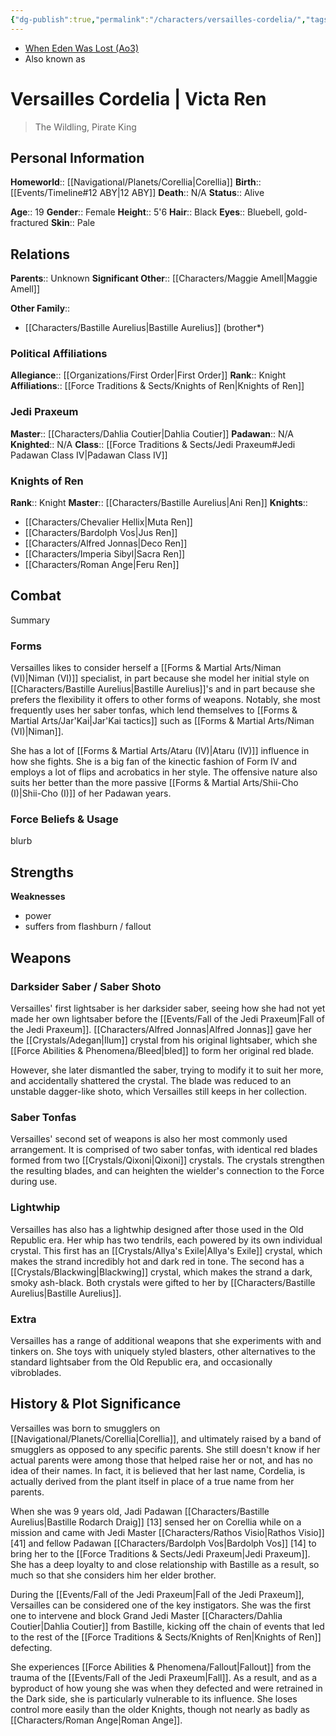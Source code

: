 ```yaml
---
{"dg-publish":true,"permalink":"/characters/versailles-cordelia/","tags":["fallenjedi","firstorder","knightsofren","jedipraxeum","jedipadawan","formvi","formiv","forcesensitive","unfinished"],"noteIcon":"saber1"}
---
```


- [When Eden Was Lost (Ao3)](https://archiveofourown.org/works/19334440/chapters/45992584)
- Also known as 
# Versailles Cordelia | Victa Ren
>The Wildling, Pirate King

## Personal Information

**Homeworld**::  [[Navigational/Planets/Corellia\|Corellia]]
**Birth**::  [[Events/Timeline#12 ABY\|12 ABY]]
**Death**::  N/A
**Status**::  Alive

**Age**::  19
**Gender**::  Female 
**Height**::  5'6
**Hair**::  Black
**Eyes**::  Bluebell, gold-fractured
**Skin**::  Pale

## Relations

**Parents**::  Unknown 
**Significant Other**::  [[Characters/Maggie Amell\|Maggie Amell]]

**Other Family**:: 
- [[Characters/Bastille Aurelius\|Bastille Aurelius]] (brother*)

### Political Affiliations

**Allegiance**::  [[Organizations/First Order\|First Order]]
**Rank**::  Knight
**Affiliations**::  [[Force Traditions & Sects/Knights of Ren\|Knights of Ren]]

### Jedi Praxeum

**Master**::  [[Characters/Dahlia Coutier\|Dahlia Coutier]]
**Padawan**::  N/A
**Knighted**::  N/A
**Class**::  [[Force Traditions & Sects/Jedi Praxeum#Jedi Padawan Class IV\|Padawan Class IV]]

### Knights of Ren

**Rank**::  Knight
**Master**::  [[Characters/Bastille Aurelius\|Ani Ren]]
**Knights**:: 
- [[Characters/Chevalier Hellix\|Muta Ren]]
- [[Characters/Bardolph Vos\|Jus Ren]]
- [[Characters/Alfred Jonnas\|Deco Ren]]
- [[Characters/Imperia Sibyl\|Sacra Ren]]
- [[Characters/Roman Ange\|Feru Ren]]

## Combat

Summary

### Forms

Versailles likes to consider herself a [[Forms & Martial Arts/Niman (VI)\|Niman (VI)]] specialist, in part because she model her initial style on [[Characters/Bastille Aurelius\|Bastille Aurelius]]'s and in part because she prefers the flexibility it offers to other forms of weapons. Notably, she most frequently uses her saber tonfas, which lend themselves to [[Forms & Martial Arts/Jar'Kai\|Jar'Kai tactics]] such as [[Forms & Martial Arts/Niman (VI)\|Niman]]. 

She has a lot of [[Forms & Martial Arts/Ataru (IV)\|Ataru (IV)]] influence in how she fights. She is a big fan of the kinectic fashion of Form IV and employs a lot of flips and acrobatics in her style. The offensive nature also suits her better than the more passive [[Forms & Martial Arts/Shii-Cho (I)\|Shii-Cho (I)]] of her Padawan years. 

### Force Beliefs & Usage

blurb

**Strengths**
- 

**Weaknesses**
- power
- suffers from flashburn / fallout

## Weapons

### Darksider Saber / Saber Shoto

Versailles' first lightsaber is her darksider saber, seeing how she had not yet made her own lightsaber before the [[Events/Fall of the Jedi Praxeum\|Fall of the Jedi Praxeum]]. [[Characters/Alfred Jonnas\|Alfred Jonnas]] gave her the [[Crystals/Adegan\|Ilum]] crystal from his original lightsaber, which she [[Force Abilities & Phenomena/Bleed\|bled]] to form her original red blade.

However, she later dismantled the saber, trying to modify it to suit her more, and accidentally shattered the crystal. The blade was reduced to an unstable dagger-like shoto, which Versailles still keeps in her collection. 

### Saber Tonfas

Versailles' second set of weapons is also her most commonly used arrangement. It is comprised of two saber tonfas, with identical red blades formed from two [[Crystals/Qixoni\|Qixoni]] crystals. The crystals strengthen the resulting blades, and can heighten the wielder's connection to the Force during use. 

### Lightwhip

Versailles has also has a lightwhip designed after those used in the Old Republic era. Her whip has two tendrils, each powered by its own individual crystal. This first has an [[Crystals/Allya's Exile\|Allya's Exile]] crystal, which makes the strand incredibly hot and dark red in tone. The second has a [[Crystals/Blackwing\|Blackwing]] crystal, which makes the strand a dark, smoky ash-black. Both crystals were gifted to her by [[Characters/Bastille Aurelius\|Bastille Aurelius]].

### Extra

Versailles has a range of additional weapons that she experiments with and tinkers on. She toys with uniquely styled blasters, other alternatives to the standard lightsaber from the Old Republic era, and occasionally vibroblades. 

## History & Plot Significance

Versailles was born to smugglers on [[Navigational/Planets/Corellia\|Corellia]], and ultimately raised by a band of smugglers as opposed to any specific parents. She still doesn't know if her actual parents were among those that helped raise her or not, and has no idea of their names. In fact, it is believed that her last name, Cordelia, is actually derived from the plant itself in place of a true name from her parents.

When she was 9 years old, Jadi Padawan [[Characters/Bastille Aurelius\|Bastille Rodarch Draig]] [13] sensed her on Corellia while on a mission and came with Jedi Master [[Characters/Rathos Visio\|Rathos Visio]] [41] and fellow Padawan [[Characters/Bardolph Vos\|Bardolph Vos]] [14] to bring her to the [[Force Traditions & Sects/Jedi Praxeum\|Jedi Praxeum]]. She has a deep loyalty to and close relationship with Bastille as a result, so much so that she considers him her elder brother. 

During the [[Events/Fall of the Jedi Praxeum\|Fall of the Jedi Praxeum]], Versailles can be considered one of the key instigators. She was the first one to intervene and block Grand Jedi Master [[Characters/Dahlia Coutier\|Dahlia Coutier]] from Bastille, kicking off the chain of events that led to the rest of the [[Force Traditions & Sects/Knights of Ren\|Knights of Ren]] defecting. 

She experiences [[Force Abilities & Phenomena/Fallout\|Fallout]] from the trauma of the [[Events/Fall of the Jedi Praxeum\|Fall]]. As a result, and as a byproduct of how young she was when they defected and were retrained in the Dark side, she is particularly vulnerable to its influence. She loses control more easily than the older Knights, though not nearly as badly as [[Characters/Roman Ange\|Roman Ange]]. 